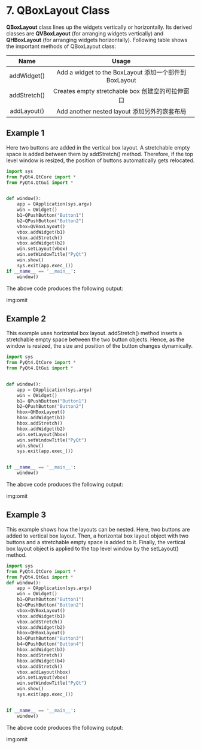 # 7. QBoxLayout Class 
**QBoxLayout** class lines up the widgets vertically or horizontally. Its derived classes are **QVBoxLayout** (for arranging widgets vertically) and **QHBoxLayout** (for arranging widgets horizontally). Following table shows the important methods of QBoxLayout class:  

|Name|Usage|
|:--:|:---:|
|addWidget()|Add a widget to the BoxLayout 添加一个部件到BoxLayout|
|addStretch()|Creates empty stretchable box 创建空的可拉伸窗口|
|addLayout()|Add another nested layout 添加另外的嵌套布局|

## Example 1
Here two buttons are added in the vertical box layout. A stretchable empty space is added between them by addStretch() method. Therefore, if the top level window is resized, the position of buttons automatically gets relocated.  

```python
import sys
from PyQt4.QtCore import *
from PyQt4.QtGui import *


def window():
    app = QApplication(sys.argv)
    win = QWidget()
    b1=QPushButton("Button1")
    b2=QPushButton("Button2")
    vbox=QVBoxLayout()
    vbox.addWidget(b1)
    vbox.addStretch()
    vbox.addWidget(b2)
    win.setLayout(vbox)
    win.setWindowTitle("PyQt")
    win.show()
    sys.exit(app.exec_())
if __name__ == '__main__':
    window()
```

The above code produces the following output:  

img:omit  

## Example 2
This example uses horizontal box layout. addStretch() method inserts a stretchable empty space between the two button objects. Hence, as the window is resized, the size and position of the button changes dynamically.  

```python
import sys
from PyQt4.QtCore import *
from PyQt4.QtGui import *


def window():
    app = QApplication(sys.argv)
    win = QWidget()
    b1= QPushButton("Button1")
    b2=QPushButton("Button2")
    hbox=QHBoxLayout()
    hbox.addWidget(b1)
    hbox.addStretch()
    hbox.addWidget(b2)
    win.setLayout(hbox)
    win.setWindowTitle("PyQt")
    win.show()
    sys.exit(app.exec_())


if __name__ == '__main__':
    window()
```

The above code produces the following output:  

img:omit  

## Example 3
This example shows how the layouts can be nested. Here, two buttons are added to vertical box layout. Then, a horizontal box layout object with two buttons and a stretchable empty space is added to it. Finally, the vertical box layout object is applied to the top level window by the setLayout() method.  

```python
import sys
from PyQt4.QtCore import *
from PyQt4.QtGui import *
def window():
    app = QApplication(sys.argv)
    win = QWidget()
    b1=QPushButton("Button1")
    b2=QPushButton("Button2")
    vbox=QVBoxLayout()
    vbox.addWidget(b1)
    vbox.addStretch()
    vbox.addWidget(b2)
    hbox=QHBoxLayout()
    b3=QPushButton("Button3")
    b4=QPushButton("Button4")
    hbox.addWidget(b3)
    hbox.addStretch()
    hbox.addWidget(b4)
    vbox.addStretch()
    vbox.addLayout(hbox)
    win.setLayout(vbox)
    win.setWindowTitle("PyQt")
    win.show()
    sys.exit(app.exec_())


if __name__ == '__main__':
    window()
```

The above code produces the following output:  

img:omit  

